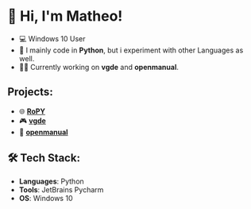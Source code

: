 # 👋 Hi, I'm Matheo!

- 💻 Windows 10 User
- 🔧 I mainly code in **Python**, but i experiment with other Languages as well.
- 👨‍💻 Currently working on **vgde** and **openmanual**.

## Projects:

- 🌐 **[RoPY](https://github.com/veddevv/RoPY)**
- 🎮 **[vgde](https://github.com/veddevv/vgde)**
- 📝 **[openmanual](https://github.com/veddevv/openmanual)**
## 🛠 Tech Stack:
- **Languages**: Python
- **Tools**: JetBrains Pycharm
- **OS**: Windows 10
